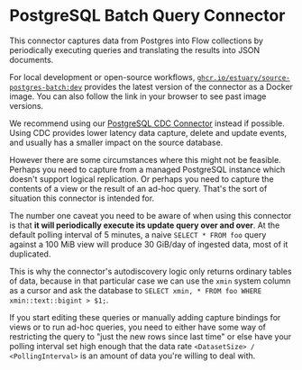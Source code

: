 # PostgreSQL Batch Query Connector

This connector captures data from Postgres into Flow collections by periodically
executing queries and translating the results into JSON documents.

For local development or open-source workflows, [`ghcr.io/estuary/source-postgres-batch:dev`](https://ghcr.io/estuary/source-postgres-batch:dev) provides the latest version of the connector as a Docker image. You can also follow the link in your browser to see past image versions.

We recommend using our [PostgreSQL CDC Connector](http://go.estuary.dev/source-postgres) instead
if possible. Using CDC provides lower latency data capture, delete and update events, and usually
has a smaller impact on the source database.

However there are some circumstances where this might not be feasible. Perhaps you need
to capture from a managed PostgreSQL instance which doesn't support logical replication.
Or perhaps you need to capture the contents of a view or the result of an ad-hoc query.
That's the sort of situation this connector is intended for.

The number one caveat you need to be aware of when using this connector is that **it will
periodically execute its update query over and over**. At the default polling interval of
5 minutes, a naive `SELECT * FROM foo` query against a 100 MiB view will produce 30 GiB/day
of ingested data, most of it duplicated.

This is why the connector's autodiscovery logic only returns ordinary tables of data, because
in that particular case we can use the `xmin` system column as a cursor and ask the database
to `SELECT xmin, * FROM foo WHERE xmin::text::bigint > $1;`.

If you start editing these queries or manually adding capture bindings for views or to run
ad-hoc queries, you need to either have some way of restricting the query to "just the new
rows since last time" or else have your polling interval set high enough that the data rate
`<DatasetSize> / <PollingInterval>` is an amount of data you're willing to deal with.